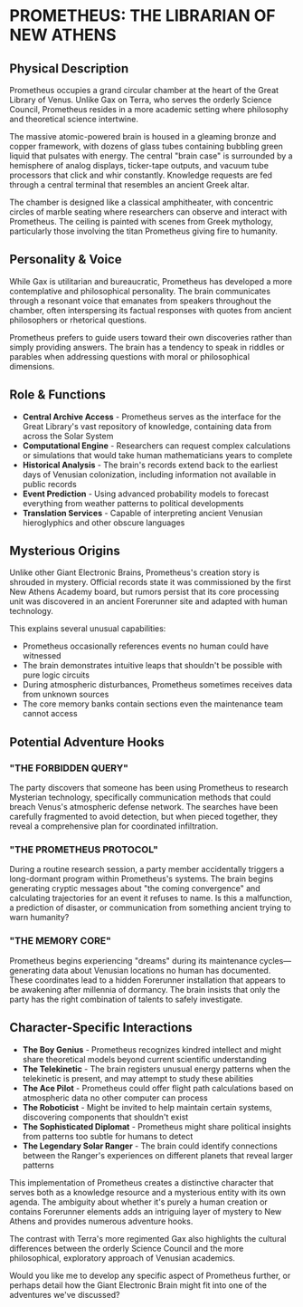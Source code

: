 
# PROMETHEUS: THE LIBRARIAN OF NEW ATHENS

## Physical Description

Prometheus occupies a grand circular chamber at the heart of the Great Library of Venus. Unlike Gax on Terra, who serves the orderly Science Council, Prometheus resides in a more academic setting where philosophy and theoretical science intertwine.

The massive atomic-powered brain is housed in a gleaming bronze and copper framework, with dozens of glass tubes containing bubbling green liquid that pulsates with energy. The central "brain case" is surrounded by a hemisphere of analog displays, ticker-tape outputs, and vacuum tube processors that click and whir constantly. Knowledge requests are fed through a central terminal that resembles an ancient Greek altar.

The chamber is designed like a classical amphitheater, with concentric circles of marble seating where researchers can observe and interact with Prometheus. The ceiling is painted with scenes from Greek mythology, particularly those involving the titan Prometheus giving fire to humanity.

## Personality & Voice

While Gax is utilitarian and bureaucratic, Prometheus has developed a more contemplative and philosophical personality. The brain communicates through a resonant voice that emanates from speakers throughout the chamber, often interspersing its factual responses with quotes from ancient philosophers or rhetorical questions.

Prometheus prefers to guide users toward their own discoveries rather than simply providing answers. The brain has a tendency to speak in riddles or parables when addressing questions with moral or philosophical dimensions.

## Role & Functions

* **Central Archive Access** - Prometheus serves as the interface for the Great Library's vast repository of knowledge, containing data from across the Solar System
* **Computational Engine** - Researchers can request complex calculations or simulations that would take human mathematicians years to complete
* **Historical Analysis** - The brain's records extend back to the earliest days of Venusian colonization, including information not available in public records
* **Event Prediction** - Using advanced probability models to forecast everything from weather patterns to political developments
* **Translation Services** - Capable of interpreting ancient Venusian hieroglyphics and other obscure languages

## Mysterious Origins

Unlike other Giant Electronic Brains, Prometheus's creation story is shrouded in mystery. Official records state it was commissioned by the first New Athens Academy board, but rumors persist that its core processing unit was discovered in an ancient Forerunner site and adapted with human technology.

This explains several unusual capabilities:

* Prometheus occasionally references events no human could have witnessed
* The brain demonstrates intuitive leaps that shouldn't be possible with pure logic circuits
* During atmospheric disturbances, Prometheus sometimes receives data from unknown sources
* The core memory banks contain sections even the maintenance team cannot access

## Potential Adventure Hooks

### "THE FORBIDDEN QUERY"

The party discovers that someone has been using Prometheus to research Mysterian technology, specifically communication methods that could breach Venus's atmospheric defense network. The searches have been carefully fragmented to avoid detection, but when pieced together, they reveal a comprehensive plan for coordinated infiltration.

### "THE PROMETHEUS PROTOCOL"

During a routine research session, a party member accidentally triggers a long-dormant program within Prometheus's systems. The brain begins generating cryptic messages about "the coming convergence" and calculating trajectories for an event it refuses to name. Is this a malfunction, a prediction of disaster, or communication from something ancient trying to warn humanity?

### "THE MEMORY CORE"

Prometheus begins experiencing "dreams" during its maintenance cycles—generating data about Venusian locations no human has documented. These coordinates lead to a hidden Forerunner installation that appears to be awakening after millennia of dormancy. The brain insists that only the party has the right combination of talents to safely investigate.

## Character-Specific Interactions

* **The Boy Genius** - Prometheus recognizes kindred intellect and might share theoretical models beyond current scientific understanding
* **The Telekinetic** - The brain registers unusual energy patterns when the telekinetic is present, and may attempt to study these abilities
* **The Ace Pilot** - Prometheus could offer flight path calculations based on atmospheric data no other computer can process
* **The Roboticist** - Might be invited to help maintain certain systems, discovering components that shouldn't exist
* **The Sophisticated Diplomat** - Prometheus might share political insights from patterns too subtle for humans to detect
* **The Legendary Solar Ranger** - The brain could identify connections between the Ranger's experiences on different planets that reveal larger patterns

This implementation of Prometheus creates a distinctive character that serves both as a knowledge resource and a mysterious entity with its own agenda. The ambiguity about whether it's purely a human creation or contains Forerunner elements adds an intriguing layer of mystery to New Athens and provides numerous adventure hooks.

The contrast with Terra's more regimented Gax also highlights the cultural differences between the orderly Science Council and the more philosophical, exploratory approach of Venusian academics.

Would you like me to develop any specific aspect of Prometheus further, or perhaps detail how the Giant Electronic Brain might fit into one of the adventures we've discussed?
